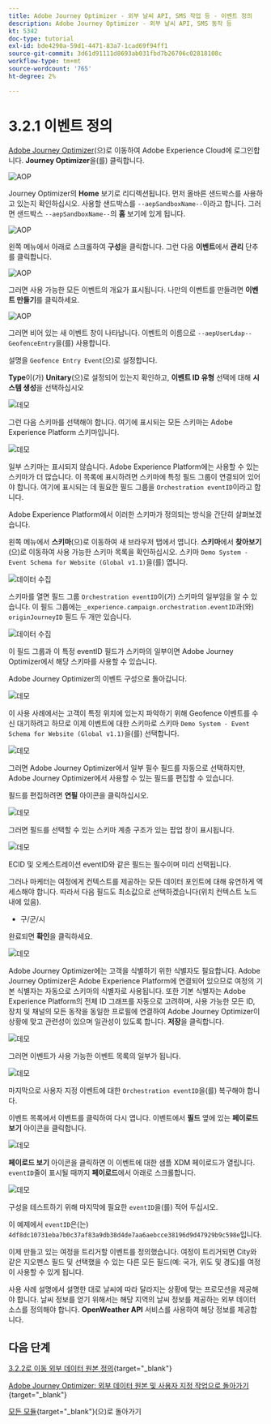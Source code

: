 ```yaml
---
title: Adobe Journey Optimizer - 외부 날씨 API, SMS 작업 등 - 이벤트 정의
description: Adobe Journey Optimizer - 외부 날씨 API, SMS 동작 등
kt: 5342
doc-type: tutorial
exl-id: bde4290a-59d1-4471-83a7-1cad69f94ff1
source-git-commit: 3d61d91111d8693ab031fbd7b26706c02818108c
workflow-type: tm+mt
source-wordcount: '765'
ht-degree: 2%

---
```


# 3.2.1 이벤트 정의

[Adobe Journey Optimizer](https://experience.adobe.com)(으)로 이동하여 Adobe Experience Cloud에 로그인합니다. **Journey Optimizer**&#x200B;을(를) 클릭합니다.

![AOP](./../../../../modules/delivery-activation/ajo-b2c/ajob2c-1/images/acophome.png)

Journey Optimizer의 **Home** 보기로 리디렉션됩니다. 먼저 올바른 샌드박스를 사용하고 있는지 확인하십시오. 사용할 샌드박스를 `--aepSandboxName--`이라고 합니다. 그러면 샌드박스 `--aepSandboxName--`의 **홈** 보기에 있게 됩니다.

![AOP](./../../../../modules/delivery-activation/ajo-b2c/ajob2c-1/images/acoptriglp.png)

왼쪽 메뉴에서 아래로 스크롤하여 **구성**&#x200B;을 클릭합니다. 그런 다음 **이벤트**&#x200B;에서 **관리** 단추를 클릭합니다.

![AOP](./images/acopmenu.png)

그러면 사용 가능한 모든 이벤트의 개요가 표시됩니다. 나만의 이벤트를 만들려면 **이벤트 만들기**&#x200B;를 클릭하세요.

![AOP](./images/emptyevent.png)

그러면 비어 있는 새 이벤트 창이 나타납니다.
이벤트의 이름으로 `--aepUserLdap--GeofenceEntry`을(를) 사용합니다.

설명을 `Geofence Entry Event`(으)로 설정합니다.

**Type**&#x200B;이(가) **Unitary**(으)로 설정되어 있는지 확인하고, **이벤트 ID 유형** 선택에 대해 **시스템 생성**&#x200B;을 선택하십시오

![데모](./images/evname.png)

그런 다음 스키마를 선택해야 합니다. 여기에 표시되는 모든 스키마는 Adobe Experience Platform 스키마입니다.

![데모](./images/evschema.png)

일부 스키마는 표시되지 않습니다. Adobe Experience Platform에는 사용할 수 있는 스키마가 더 많습니다.
이 목록에 표시하려면 스키마에 특정 필드 그룹이 연결되어 있어야 합니다. 여기에 표시되는 데 필요한 필드 그룹을 `Orchestration eventID`이라고 합니다.

Adobe Experience Platform에서 이러한 스키마가 정의되는 방식을 간단히 살펴보겠습니다.

왼쪽 메뉴에서 **스키마**(으)로 이동하여 새 브라우저 탭에서 엽니다. **스키마**&#x200B;에서 **찾아보기**(으)로 이동하여 사용 가능한 스키마 목록을 확인하십시오.
스키마 `Demo System - Event Schema for Website (Global v1.1)`을(를) 엽니다.

![데이터 수집](./images/schemas.png)

스키마를 열면 필드 그룹 `Orchestration eventID`이(가) 스키마의 일부임을 알 수 있습니다.
이 필드 그룹에는 `_experience.campaign.orchestration.eventID`과(와) `originJourneyID` 필드 두 개만 있습니다.

![데이터 수집](./images/schemageo.png)

이 필드 그룹과 이 특정 eventID 필드가 스키마의 일부이면 Adobe Journey Optimizer에서 해당 스키마를 사용할 수 있습니다.

Adobe Journey Optimizer의 이벤트 구성으로 돌아갑니다.

![데모](./images/evschema.png)

이 사용 사례에서는 고객이 특정 위치에 있는지 파악하기 위해 Geofence 이벤트를 수신 대기하려고 하므로 이제 이벤트에 대한 스키마로 스키마 `Demo System - Event Schema for Website (Global v1.1)`을(를) 선택합니다.

![데모](./images/evschema1.png)

그러면 Adobe Journey Optimizer에서 일부 필수 필드를 자동으로 선택하지만, Adobe Journey Optimizer에서 사용할 수 있는 필드를 편집할 수 있습니다.

필드를 편집하려면 **연필** 아이콘을 클릭하십시오.

![데모](./images/editfields.png)

그러면 필드를 선택할 수 있는 스키마 계층 구조가 있는 팝업 창이 표시됩니다.

![데모](./images/popup.png)

ECID 및 오케스트레이션 eventID와 같은 필드는 필수이며 미리 선택됩니다.

그러나 마케터는 여정에게 컨텍스트를 제공하는 모든 데이터 포인트에 대해 유연하게 액세스해야 합니다. 따라서 다음 필드도 최소값으로 선택하겠습니다(위치 컨텍스트 노드 내에 있음).

- 구/군/시

완료되면 **확인**&#x200B;을 클릭하세요.

![데모](./images/popupok.png)

Adobe Journey Optimizer에는 고객을 식별하기 위한 식별자도 필요합니다. Adobe Journey Optimizer은 Adobe Experience Platform에 연결되어 있으므로 여정의 기본 식별자는 자동으로 스키마의 식별자로 사용됩니다.
또한 기본 식별자는 Adobe Experience Platform의 전체 ID 그래프를 자동으로 고려하며, 사용 가능한 모든 ID, 장치 및 채널의 모든 동작을 동일한 프로필에 연결하여 Adobe Journey Optimizer이 상황에 맞고 관련성이 있으며 일관성이 있도록 합니다. **저장**&#x200B;을 클릭합니다.

![데모](./images/eventidentifier.png)

그러면 이벤트가 사용 가능한 이벤트 목록의 일부가 됩니다.

![데모](./images/eventlist.png)

마지막으로 사용자 지정 이벤트에 대한 `Orchestration eventID`을(를) 복구해야 합니다.

이벤트 목록에서 이벤트를 클릭하여 다시 엽니다.
이벤트에서 **필드** 옆에 있는 **페이로드 보기** 아이콘을 클릭합니다.

![데모](./images/fieldseyepayload.png)

**페이로드 보기** 아이콘을 클릭하면 이 이벤트에 대한 샘플 XDM 페이로드가 열립니다. `eventID`줄이 표시될 때까지 **페이로드**&#x200B;에서 아래로 스크롤합니다.

![데모](./images/fieldseyepayloadev.png)

구성을 테스트하기 위해 마지막에 필요한 `eventID`을(를) 적어 두십시오.

이 예제에서 `eventID`은(는) `4df8dc10731eba7b0c37af83a9db38d4de7aa6aebcce38196d9d47929b9c598e`입니다.

이제 만들고 있는 여정을 트리거할 이벤트를 정의했습니다. 여정이 트리거되면 City와 같은 지오펜스 필드 및 선택했을 수 있는 다른 모든 필드(예: 국가, 위도 및 경도)를 여정이 사용할 수 있게 됩니다.

사용 사례 설명에서 설명한 대로 날씨에 따라 달라지는 상황에 맞는 프로모션을 제공해야 합니다. 날씨 정보를 얻기 위해서는 해당 지역의 날씨 정보를 제공하는 외부 데이터 소스를 정의해야 합니다. **OpenWeather API** 서비스를 사용하여 해당 정보를 제공합니다.

## 다음 단계

[3.2.2로 이동 외부 데이터 원본 정의](./ex2.md){target="_blank"}

[Adobe Journey Optimizer: 외부 데이터 원본 및 사용자 지정 작업으로 돌아가기](journey-orchestration-external-weather-api-sms.md){target="_blank"}

[모든 모듈](./../../../../overview.md){target="_blank"}(으)로 돌아가기
